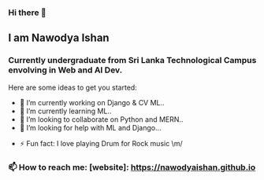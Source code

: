 ### Hi there 👋

## I am Nawodya Ishan

### Currently undergraduate from Sri Lanka Technological Campus envolving in Web and AI Dev.

Here are some ideas to get you started:

- 🔭 I’m currently working on Django & CV ML..
- 🌱 I’m currently learning ML..
- 👯 I’m looking to collaborate on Python and MERN..
- 🤔 I’m looking for help with ML and Django...
<!-- - 💬 Ask me about ... 
- 😄 Pronouns: ... --->
- ⚡ Fun fact: I love playing Drum for Rock music \m/

### 📫 How to reach me: [website]: https://nawodyaishan.github.io



